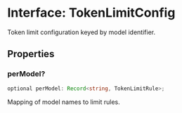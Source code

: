 # Interface: TokenLimitConfig

Token limit configuration keyed by model identifier.

## Properties

### perModel?

```ts
optional perModel: Record<string, TokenLimitRule>;
```

Mapping of model names to limit rules.

